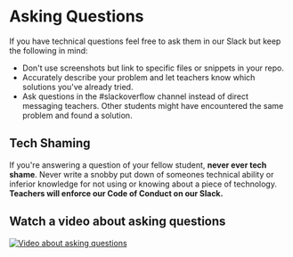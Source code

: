 # Asking Questions

If you have technical questions feel free to ask them in our Slack but keep the following in mind:

* Don't use screenshots but link to specific files or snippets in your repo.
* Accurately describe your problem and let teachers know which solutions you've already tried.
* Ask questions in the #slackoverflow channel instead of direct messaging teachers. Other students might have encountered the same problem and found a solution.

## Tech Shaming
If you're answering a question of your fellow student, **never ever tech shame**. Never write a snobby put down of someones technical ability or inferior knowledge for not using or knowing about a piece of technology. **Teachers will enforce our Code of Conduct on our Slack.**

## Watch a video about asking questions

[![Video about asking questions](https://img.youtube.com/vi/0tdIe73ky-4/0.jpg)](https://www.youtube.com/watch?v=0tdIe73ky-4)
